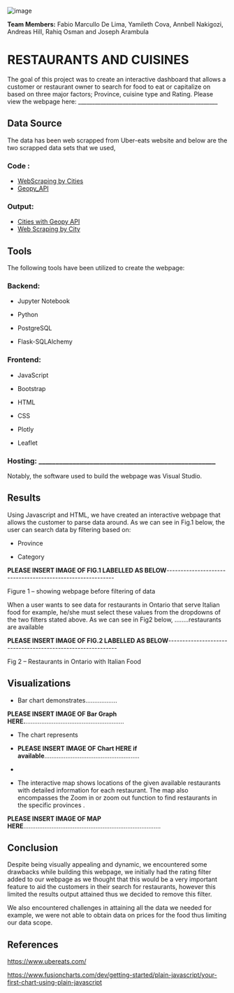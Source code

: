 ![image](https://github.com/Annbelbella/Belly_Button_Challenge/assets/124645643/fb5fa27a-c953-420f-86ac-aca8b1ccb77c)

**Team Members:** Fabio Marcullo De Lima, Yamileth Cova, Annbell Nakigozi, Andreas Hill, Rahiq Osman and Joseph Arambula

# **R**ESTAURANTS AND **C**UISINES

The goal of this project was to create an interactive dashboard that allows a customer or restaurant owner to search for food to eat or capitalize on based on three major factors; Province, cuisine type and Rating. Please view the webpage here: __________________________________________________

## Data Source
The data has been web scrapped from Uber-eats website and below are the two scrapped data sets that we used,

### Code :
- [WebScraping by Cities](https://github.com/fabiomarcullo/Project_3_Food_Delivery/tree/main/Cities/)
- [Geopy_API](https://github.com/fabiomarcullo/Project_3_Food_Delivery/tree/main/Jupyter%20Files/Geopy_API.ipynb)
  
### Output:
- [Cities with Geopy API](https://github.com/fabiomarcullo/Project_3_Food_Delivery/tree/Fabio/Resources/Restaurant_File_with_address.csv)
- [Web Scraping by City](https://github.com/fabiomarcullo/Project_3_Food_Delivery/tree/Fabio/Resources)

  
## Tools

The following tools have been utilized to create the webpage:

### Backend:

- Jupyter Notebook

- Python

- PostgreSQL

- Flask-SQLAlchemy

### Frontend:

- JavaScript

- Bootstrap

- HTML

- CSS

- Plotly

- Leaflet

### Hosting: ____________________________________________________

Notably, the software used to build the webpage was Visual Studio.

## Results

Using Javascript and HTML, we have created an interactive webpage that allows the customer to parse data around. As we can see in Fig.1 below, the user can search data by filtering based on:

- Province

- Category

**PLEASE INSERT IMAGE OF FIG.1 LABELLED AS BELOW**-----------------------------------------------------------

Figure 1 – showing webpage before filtering of data




When a user wants to see data for restaurants in Ontario that serve Italian food for example, he/she must select these values from the dropdowns of the two filters stated above. As we can see in Fig2 below, ……..restaurants are available

**PLEASE INSERT IMAGE OF FIG.2 LABELLED AS BELOW**------------------------------------------------------------

Fig 2 – Restaurants in Ontario with Italian Food


## Visualizations

- Bar chart demonstrates………………

**PLEASE INSERT IMAGE OF Bar Graph HERE.**........................................................

- The chart represents

- **PLEASE INSERT IMAGE OF Chart HERE if available**......................................................
- 

- The interactive map shows locations of the given available restaurants with detailed information for each restaurant. The map also encompasses the Zoom in or zoom out function to find restaurants in the specific provinces .


**PLEASE INSERT IMAGE OF MAP HERE**..............................................................................


## Conclusion

Despite being visually appealing and dynamic, we encountered some drawbacks while building this webpage, we initially had the rating filter added to our webpage as we thought that this would be a very important feature to aid the customers in their search for restaurants, however this limited the results output attained thus we decided to remove this filter. 

We also encountered challenges in attaining all the data we needed for example, we were not able to obtain data on prices for the food thus limiting our data scope.

## References
https://www.ubereats.com/

https://www.fusioncharts.com/dev/getting-started/plain-javascript/your-first-chart-using-plain-javascript

